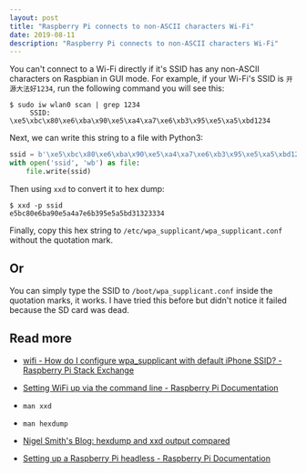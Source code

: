 ```yaml
---
layout: post
title: "Raspberry Pi connects to non-ASCII characters Wi-Fi"
date: 2019-08-11
description: "Raspberry Pi connects to non-ASCII characters Wi-Fi"
---
```


You can't connect to a Wi-Fi directly if it's SSID has any non-ASCII characters on Raspbian in GUI mode. For example, if your Wi-Fi's SSID is `开源大法好1234`, run the following command you will see this:

```
$ sudo iw wlan0 scan | grep 1234
     SSID: \xe5\xbc\x80\xe6\xba\x90\xe5\xa4\xa7\xe6\xb3\x95\xe5\xa5\xbd1234
```

Next, we can write this string to a file with Python3:

```python
ssid = b'\xe5\xbc\x80\xe6\xba\x90\xe5\xa4\xa7\xe6\xb3\x95\xe5\xa5\xbd1234'
with open('ssid', 'wb') as file:
    file.write(ssid)
```

Then using `xxd` to convert it to hex dump:

```
$ xxd -p ssid
e5bc80e6ba90e5a4a7e6b395e5a5bd31323334 
```

Finally, copy this hex string to `/etc/wpa_supplicant/wpa_supplicant.conf` without the quotation mark.

## Or

You can simply type the SSID to `/boot/wpa_supplicant.conf` inside the quotation marks, it works. I have tried this before but didn't notice it failed because the SD card was dead.

## Read more

- [wifi - How do I configure wpa_supplicant with default iPhone SSID? - Raspberry Pi Stack Exchange](https://raspberrypi.stackexchange.com/questions/41069/how-do-i-configure-wpa-supplicant-with-default-iphone-ssid)

- [Setting WiFi up via the command line - Raspberry Pi Documentation](https://www.raspberrypi.org/documentation/configuration/wireless/wireless-cli.md)

- `man xxd`

- `man hexdump`

- [Nigel Smith's Blog: hexdump and xxd output compared](http://nwsmith.blogspot.com/2012/07/hexdump-and-xxd-output-compared.html)

- [Setting up a Raspberry Pi headless - Raspberry Pi Documentation](https://www.raspberrypi.org/documentation/configuration/wireless/headless.md)
